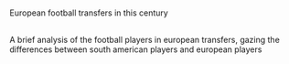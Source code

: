 #
European football transfers in this century

##
A brief analysis of the football players in european transfers, gazing the differences between south american players and european players
